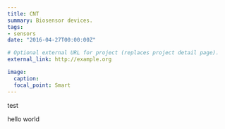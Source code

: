 ```yaml
---
title: CNT
summary: Biosensor devices.
tags:
- sensors
date: "2016-04-27T00:00:00Z"

# Optional external URL for project (replaces project detail page).
external_link: http://example.org

image:
  caption: 
  focal_point: Smart
---
```


test



hello world
